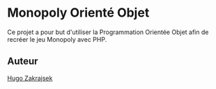 # Monopoly Orienté Objet

Ce projet a pour but d'utiliser la Programmation Orientée Objet afin de recréer le jeu Monopoly avec PHP.

## Auteur

[Hugo Zakrajsek](https://github.com/hugozak)

